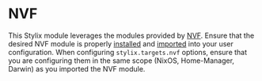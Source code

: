 # NVF

This Stylix module leverages the modules provided by
[NVF](https://github.com/NotAShelf/nvf). Ensure that the desired NVF module is
properly
[installed](https://notashelf.github.io/nvf/index.xhtml#ch-installation) and
[imported](https://notashelf.github.io/nvf/index.xhtml#ch-module-installation)
into your user configuration. When configuring `stylix.targets.nvf` options,
ensure that you are configuring them in the same scope (NixOS, Home-Manager,
Darwin) as you imported the NVF module.
